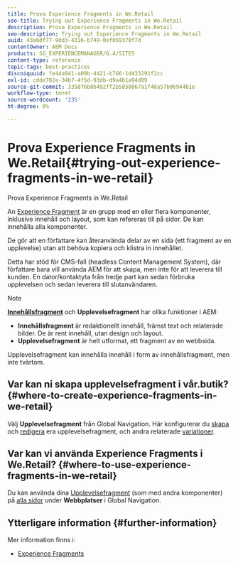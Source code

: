 ```yaml
---
title: Prova Experience Fragments in We.Retail
seo-title: Trying out Experience Fragments in We.Retail
description: Prova Experience Fragments in We.Retail
seo-description: Trying out Experience Fragments in We.Retail
uuid: 43a6df77-9dd3-4316-b749-0ef059370f7d
contentOwner: AEM Docs
products: SG_EXPERIENCEMANAGER/6.4/SITES
content-type: reference
topic-tags: best-practices
discoiquuid: fe44a941-a09b-4421-b766-1d433291f2cc
exl-id: cdde702e-34b7-4f5d-93db-d9a4b1a94d09
source-git-commit: 3358f6b8b492ff2b5858867a1f48a57b06944b1e
workflow-type: tm+mt
source-wordcount: '235'
ht-degree: 0%

---
```


# Prova Experience Fragments in We.Retail{#trying-out-experience-fragments-in-we-retail}

Prova Experience Fragments in We.Retail

An [Experience Fragment](/help/sites-authoring/experience-fragments.md) är en grupp med en eller flera komponenter, inklusive innehåll och layout, som kan refereras till på sidor. De kan innehålla alla komponenter.

De gör att en författare kan återanvända delar av en sida (ett fragment av en upplevelse) utan att behöva kopiera och klistra in innehållet.

Detta har stöd för CMS-fall (headless Content Management System), där författare bara vill använda AEM för att skapa, men inte för att leverera till kunden. En dator/kontaktyta från tredje part kan sedan förbruka upplevelsen och sedan leverera till slutanvändaren.

>[!NOTE]
>
>**[Innehållsfragment](/help/sites-developing/we-retail-content-fragments.md)** och **Upplevelsefragment** har olika funktioner i AEM:
>
>* **Innehållsfragment** är redaktionellt innehåll, främst text och relaterade bilder. De är rent innehåll, utan design och layout.
>* **Upplevelsefragment** är helt utformat, ett fragment av en webbsida.
>
>Upplevelsefragment kan innehålla innehåll i form av innehållsfragment, men inte tvärtom.

## Var kan ni skapa upplevelsefragment i vår.butik? {#where-to-create-experience-fragments-in-we-retail}

Välj **Upplevelsefragment** från Global Navigation. Här konfigurerar du [skapa](/help/sites-authoring/experience-fragments.md#creating-an-experience-fragment) och [redigera](/help/sites-authoring/experience-fragments.md#editing-your-experience-fragment) era upplevelsefragment, och andra relaterade [variationer](/help/sites-authoring/experience-fragments.md#creating-an-experience-fragment-variation).

## Var kan vi använda Experience Fragments i We.Retail? {#where-to-use-experience-fragments-in-we-retail}

Du kan använda dina [Upplevelsefragment](/help/sites-authoring/experience-fragments.md#using-your-experience-fragment) (som med andra komponenter) på [alla sidor](/help/sites-authoring/editing-content.md) under **Webbplatser** i Global Navigation.

## Ytterligare information {#further-information}

Mer information finns i:

* [Experience Fragments](/help/sites-authoring/experience-fragments.md)
